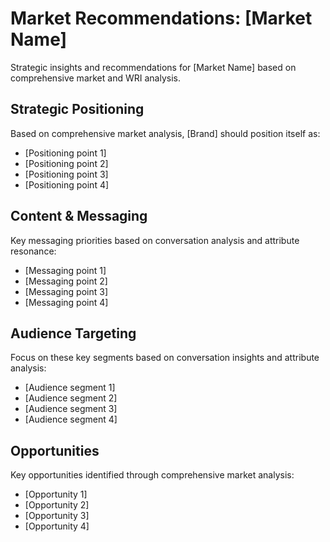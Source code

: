# Market Recommendations: [Market Name]

Strategic insights and recommendations for [Market Name] based on comprehensive market and WRI analysis.

## Strategic Positioning
Based on comprehensive market analysis, [Brand] should position itself as:
- [Positioning point 1]
- [Positioning point 2]
- [Positioning point 3]
- [Positioning point 4]

## Content & Messaging
Key messaging priorities based on conversation analysis and attribute resonance:
- [Messaging point 1]
- [Messaging point 2]
- [Messaging point 3]
- [Messaging point 4]

## Audience Targeting
Focus on these key segments based on conversation insights and attribute analysis:
- [Audience segment 1]
- [Audience segment 2]
- [Audience segment 3]
- [Audience segment 4]

## Opportunities
Key opportunities identified through comprehensive market analysis:
- [Opportunity 1]
- [Opportunity 2]
- [Opportunity 3]
- [Opportunity 4]